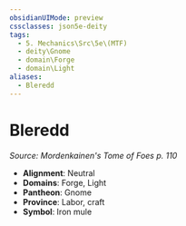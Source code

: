 ```yaml
---
obsidianUIMode: preview
cssclasses: json5e-deity
tags:
  - 5. Mechanics\Src\5e\(MTF)
  - deity\Gnome
  - domain\Forge
  - domain\Light
aliases:
  - Bleredd
---
```

# Bleredd
*Source: Mordenkainen's Tome of Foes p. 110* 

- **Alignment**: Neutral
- **Domains**: Forge, Light
- **Pantheon**: Gnome
- **Province**: Labor, craft
- **Symbol**: Iron mule
